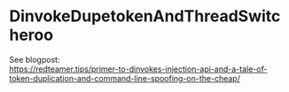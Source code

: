 # DinvokeDupetokenAndThreadSwitcheroo
See blogpost: <br>
https://redteamer.tips/primer-to-dinvokes-injection-api-and-a-tale-of-token-duplication-and-command-line-spoofing-on-the-cheap/
